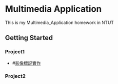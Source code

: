# Multimedia Application

This is my Multimedia_Application homework in NTUT

## Getting Started

### Project1

* #[影像標記實作](Multimedia_Application/project1/影像標記實作.pdf)

### Project2